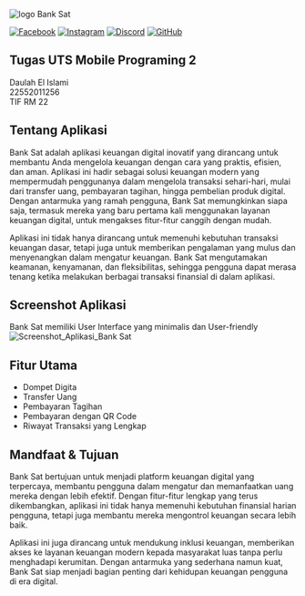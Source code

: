 ![logo Bank Sat](https://github.com/user-attachments/assets/6278ce89-0634-49ab-9dcc-a50cace63a59)


[![Facebook](https://img.shields.io/badge/Facebook-follow-blue?logo=facebook)](https://www.facebook.com/daulah.islami.11)
[![Instagram](https://img.shields.io/badge/Instagram-follow-pink?logo=instagram)](https://www.instagram.com/daulah87_)
[![Discord](https://img.shields.io/badge/Discord-join-blueviolet?logo=discord)](https://discord.gg/bHP8tPdn)
[![GitHub](https://img.shields.io/badge/GitHub-follow-black?logo=github)](https://github.com/Daulah-el-islami)

## Tugas UTS Mobile Programing 2

Daulah El Islami<br>22552011256<br>TIF RM 22

## Tentang Aplikasi

Bank Sat adalah aplikasi keuangan digital inovatif yang dirancang untuk membantu Anda mengelola keuangan dengan cara yang praktis, efisien, dan aman. Aplikasi ini hadir sebagai solusi keuangan modern yang mempermudah penggunanya dalam mengelola transaksi sehari-hari, mulai dari transfer uang, pembayaran tagihan, hingga pembelian produk digital. Dengan antarmuka yang ramah pengguna, Bank Sat memungkinkan siapa saja, termasuk mereka yang baru pertama kali menggunakan layanan keuangan digital, untuk mengakses fitur-fitur canggih dengan mudah.

Aplikasi ini tidak hanya dirancang untuk memenuhi kebutuhan transaksi keuangan dasar, tetapi juga untuk memberikan pengalaman yang mulus dan menyenangkan dalam mengatur keuangan. Bank Sat mengutamakan keamanan, kenyamanan, dan fleksibilitas, sehingga pengguna dapat merasa tenang ketika melakukan berbagai transaksi finansial di dalam aplikasi.

## Screenshot Aplikasi

Bank Sat memiliki User Interface yang minimalis dan User-friendly
![Screenshot_Aplikasi_Bank Sat](https://github.com/user-attachments/assets/3e23a8b2-f1ba-4467-bed0-4e9a8a21c319)

## Fitur Utama

* Dompet Digita
* Transfer Uang
* Pembayaran Tagihan
* Pembayaran dengan QR Code
* Riwayat Transaksi yang Lengkap

## Mandfaat & Tujuan

Bank Sat bertujuan untuk menjadi platform keuangan digital yang terpercaya, membantu pengguna dalam mengatur dan memanfaatkan uang mereka dengan lebih efektif. Dengan fitur-fitur lengkap yang terus dikembangkan, aplikasi ini tidak hanya memenuhi kebutuhan finansial harian pengguna, tetapi juga membantu mereka mengontrol keuangan secara lebih baik.

Aplikasi ini juga dirancang untuk mendukung inklusi keuangan, memberikan akses ke layanan keuangan modern kepada masyarakat luas tanpa perlu menghadapi kerumitan. Dengan antarmuka yang sederhana namun kuat, Bank Sat siap menjadi bagian penting dari kehidupan keuangan pengguna di era digital.
